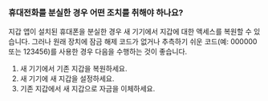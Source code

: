 ### 휴대전화를 분실한 경우 어떤 조치를 취해야 하나요?

지갑 앱이 설치된 휴대폰을 분실한 경우 새 기기에서 지갑에 대한 액세스를 복원할 수 있습니다. 그러나 원래 장치에 잠금 해제 코드가 없거나 추측하기 쉬운 코드(예: 000000 또는 123456)를 사용한 경우 다음을 수행하는 것이 좋습니다.

1. 새 기기에서 기존 지갑을 복원하세요.
2. 새 기기에 새 지갑을 설정하세요.
3. 기존 지갑에서 새 지갑으로 자금을 이체하세요.